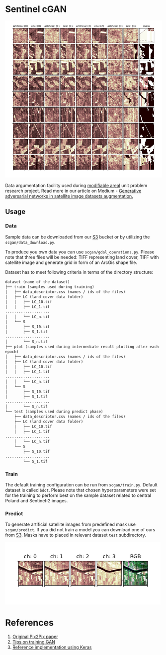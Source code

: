 # Sentinel cGAN

![Epoch result](docs/header.png)

Data argumentation facility used during [modifiable areal](https://en.wikipedia.org/wiki/Modifiable_areal_unit_problem) unit problem research project. Read more in our article on Medium - [Generative adversarial networks in satellite image datasets augmentation.](https://blog.softwaremill.com/generative-adversarial-networks-in-satellite-image-datasets-augmentation-b7045d2f51ab)

## Usage

### Data
Sample data can be downloaded from our [S3](https://sml-ml-data-sets.s3.eu-central-1.amazonaws.com/sentinel-cgan/bdot.tar.gz) bucket or by utilizing the `scgan/data_download.py`. 

To produce you own data you can use `scgan/gdal_operations.py`. Please note that three files will be needed: TIFF representing land cover, TIFF with satellite image and generate grid in form of an ArcGis shape file.

Dataset has to meet following criteria in terms of the directory structure:

```
dataset (name of the dataset)
├── train (samples used during training)
│   ├── data_descriptor.csv (names / ids of the files)
│   ├── LC (land cover data folder)
│   │   ├── LC_10.tif
│   │   ├── LC_1.tif
....................
│   │   └── LC_n.tif
│   └── S
│       ├── S_10.tif
│       ├── S_1.tif
....................
│       └── S_n.tif
├── plot (samples used during intermediate result plotting after each epoch)
│   ├── data_descriptor.csv (names / ids of the files)
│   ├── LC (land cover data folder)
│   │   ├── LC_10.tif
│   │   ├── LC_1.tif
....................
│   │   └── LC_n.tif
│   └── S
│       ├── S_10.tif
│       ├── S_1.tif
....................
│       └── S_n.tif
└── test (samples used during predict phase)
    ├── data_descriptor.csv (names / ids of the files)
    ├── LC (land cover data folder)
    │   ├── LC_10.tif
    │   ├── LC_1.tif
....................
    │   └── LC_n.tif
    └── S
        ├── S_10.tif
....................
        └── S_1.tif
```

### Train

The default training configuration can be run from `scgan/train.py`. Default dataset is called `bdot`. Please note that chosen hyperparameters were set for the training to perform best on the sample dataset related to central Poland and Sentinel-2 images.

### Predict

To generate artificial satellite images from predefined mask use `scgan/predict`. If you did not train a model you can download one of ours from [S3](https://sml-ml-data-sets.s3.eu-central-1.amazonaws.com/sentinel-cgan/generator.h5). Masks have to placed in relevant dataset `test` subdirectory.

![Prediction](docs/prediction_result.png)

# References
1. [Original Pix2Pix paper](https://arxiv.org/abs/1611.07004)
1. [Tips on training GAN](https://medium.com/@utk.is.here/keep-calm-and-train-a-gan-pitfalls-and-tips-on-training-generative-adversarial-networks-edd529764aa9)
1. [Reference implementation using Keras](https://machinelearningmastery.com/how-to-develop-a-pix2pix-gan-for-image-to-image-translation/)
